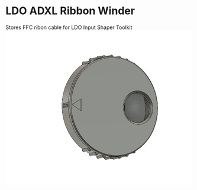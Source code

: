 # LDO ADXL Ribbon Winder
Stores FFC ribon cable for LDO Input Shaper Toolkit
<img src="./Images/winder assembled.png" width=600>
